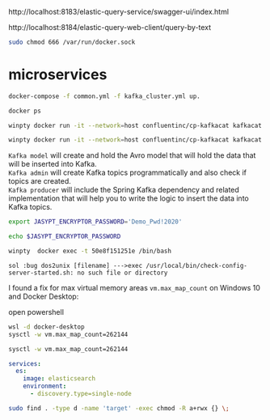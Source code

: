 http://localhost:8183/elastic-query-service/swagger-ui/index.html

http://localhost:8184/elastic-query-web-client/query-by-text
```sh
sudo chmod 666 /var/run/docker.sock
```


# microservices
```sh
docker-compose -f common.yml -f kafka_cluster.yml up.
```
```sh
docker ps
```
```sh
winpty docker run -it --network=host confluentinc/cp-kafkacat kafkacat -L -b localhost:19092
```

```sh
winpty docker run -it --network=host confluentinc/cp-kafkacat kafkacat -C -b localhost:19092 -t twitter-topic
```


  `Kafka model` will create and hold the Avro model that will hold the data that will be inserted into Kafka.<br/>
  `Kafka admin` will create Kafka topics programmatically and also check if topics are created.<br/>
  `Kafka producer` will include the Spring Kafka dependency and related implementation that will help you to write the logic to insert the data into Kafka topics.<br/>
  
  
  
  
```sh 
export JASYPT_ENCRYPTOR_PASSWORD='Demo_Pwd!2020'
```
```sh
echo $JASYPT_ENCRYPTOR_PASSWORD
```
```sh
winpty  docker exec -t 50e8f151251e /bin/bash
```
`sol :bug dos2unix [filename] --->exec /usr/local/bin/check-config-server-started.sh: no such file or directory`




I found a fix for max virtual memory areas `vm.max_map_count`
on Windows 10 and Docker Desktop:

open powershell
```sh
wsl -d docker-desktop
sysctl -w vm.max_map_count=262144
```

```sh
sysctl -w vm.max_map_count=262144
```
```yml
services:
  es:
    image: elasticsearch
    environment:
      - discovery.type=single-node
```

```sh 
sudo find . -type d -name 'target' -exec chmod -R a+rwx {} \;
``````



